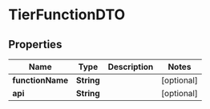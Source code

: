 

# TierFunctionDTO


## Properties

Name | Type | Description | Notes
------------ | ------------- | ------------- | -------------
**functionName** | **String** |  |  [optional]
**api** | **String** |  |  [optional]



